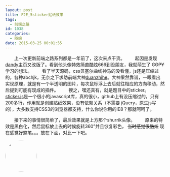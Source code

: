 ```yaml
---
layout: post
title: F2E_5sticker贴纸效果
tags:
  - 前端之路
id: 1038
categories:
  - 随编
date: 2015-03-25 00:01:55
---
```


　　上一次更新前端之路系列都是一年前了，这次来点干货。
　　起因是发现[dandy](http://www.dandyweng.com/)主页又改版了。看到他头像特效简直酷炫666到没朋友，我就萌生了 <del datetime="2015-03-24T15:23:33+00:00">COPY</del> 学习的想法。
　　看了半天源码，css贝塞尔曲线神马的没看懂，js还是压缩过的，各种abchjk，无奈之下求助前端大神[duanzhihe](http://lyhome.sinaapp.com/)。大神果然靠谱，一眼看出实现原理，就是有一个半透明的图片，每次鼠标浮上去后就往相应的方向移动，然后提到可能有现成的插件。
　　搜之，嘿还真有，就是题目中的sticker。[sticker.js](http://stickerjs.cmiscm.com/)是一个很小的javascript库，真的很小，github上有没压缩过的，只有200多行，作用就是创建贴纸效果，没有依赖关系（不需要 jQuery，原生js写的），大多数支持CSS3的浏览器都支持，什么你说你用的IE8？那就呵呵了。

<!--more -->

　　接下来的事情很简单了，最后效果就是上方那个shurrik头像。
　　原来的特效是黑白化，然后鼠标放上去的时候旋转360°并且恢复彩色， <del datetime="2015-03-24T15:23:33+00:00">当时感觉很酷炫</del> 现在感觉好煞笔。。。放在下面，对比一下吧。

<style type="text/css">
#old{
    float: none;
    width: 100px;
    height: 100px;
    margin: auto;
    max-width: 100%;
    border-radius: 50%;
    -webkit-user-drag: none;
    -webkit-user-select: none;
    transition: 500ms;
    -o-transition: 500ms;
    -moz-transition: 500ms;
    -webkit-transition: 500ms;
    -webkit-filter: grayscale(100%);
}
#old:hover {
    -moz-box-shadow: 0px 2px 8px 2px rgba(0, 0, 0, 0.1),1px 1px 30px 5px rgba(0, 0, 0, 0.2);
    box-shadow: 0px 2px 8px 2px rgba(0, 0, 0, 0.1),1px 1px 30px 5px rgba(0, 0, 0, 0.2);
    transform: rotate(360deg);
    -o-transform: rotate(360deg);
    -ms-transform: rotate(360deg);
    -moz-transform: rotate(360deg);
    -webkit-transform: rotate(360deg);
    box-shadow: 0px 0px 2px 3px rgba(255, 255, 255, 0.7), 0px 0px 30px 8px rgba(0, 0, 0, 0.5);
    -moz-box-shadow: 0px 0px 2px 3px rgba(255, 255, 255, 0.7), 0px 0px 30px 8px rgba(0, 0, 0, 0.5);
    -webkit-filter: grayscale(0%);
</style>

<img id="old" src="http://ixjx-sae.stor.sinaapp.com/shurrik.jpg"/>